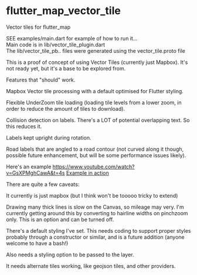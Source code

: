 # flutter_map_vector_tile

Vector tiles for flutter_map

SEE examples/main.dart for example of how to run it...  
Main code is in lib/vector_tile_plugin.dart  
The lib/vector_tile_pb.. files were generated using the vector_tile.proto file



This is a proof of concept of using Vector Tiles (currently just Mapbox). It's not ready yet, but it's a base to be explored from.

Features that "should" work.

Mapbox Vector tile processing with a default optimised for Flutter styling.

Flexible UnderZoom tile loading (loading tile levels from a lower zoom, in order to reduce the amount of tiles to download).

Collision detection on labels. There's a LOT of potential overlapping text. So this reduces it.

Labels kept upright during rotation.

Road labels that are angled to a road contour (not curved along it though, possible future enhancement, but will be some performance issues likely).

Here's an example https://www.youtube.com/watch?v=GsXPMghCawA&t=4s
[Example in action](https://www.youtube.com/watch?v=GsXPMghCawA&t=4s)


There are quite a few caveats:

It currently is just mapbox (but I think won't be tooooo tricky to extend)

Drawing many thick lines is slow on the Canvas, so mileage may very. I'm currently getting around this by converting to hairline widths on pinchzoom only. This is an option and can be turned off.

There's a default styling I've set. This needs coding to support proper styles probably through a constructor or similar, and is a future addition (anyone welcome to have a bash!)

Also needs a styling option to be passed to the layer.

It needs alternate tiles working, like geojson tiles, and other providers.






